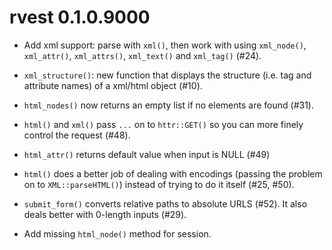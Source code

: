 # rvest 0.1.0.9000

* Add xml support: parse with `xml()`, then work with using `xml_node()`,
  `xml_attr()`, `xml_attrs()`, `xml_text()` and `xml_tag()` (#24).

* `xml_structure()`: new function that displays the structure (i.e. tag
  and attribute names) of a xml/html object (#10).

* `html_nodes()` now returns an empty list if no elements are found (#31).

* `html()` and `xml()` pass `...` on to `httr::GET()` so you can more
  finely control the request (#48).

* `html_attr()` returns default value when input is NULL (#49)

* `html()` does a better job of dealing with encodings (passing the
  problem on to `XML::parseHTML()`) instead of trying to do it itself 
  (#25, #50).

* `submit_form()` converts relative paths to absolute URLS (#52).
  It also deals better with 0-length inputs (#29).

* Add missing `html_node()` method for session.
